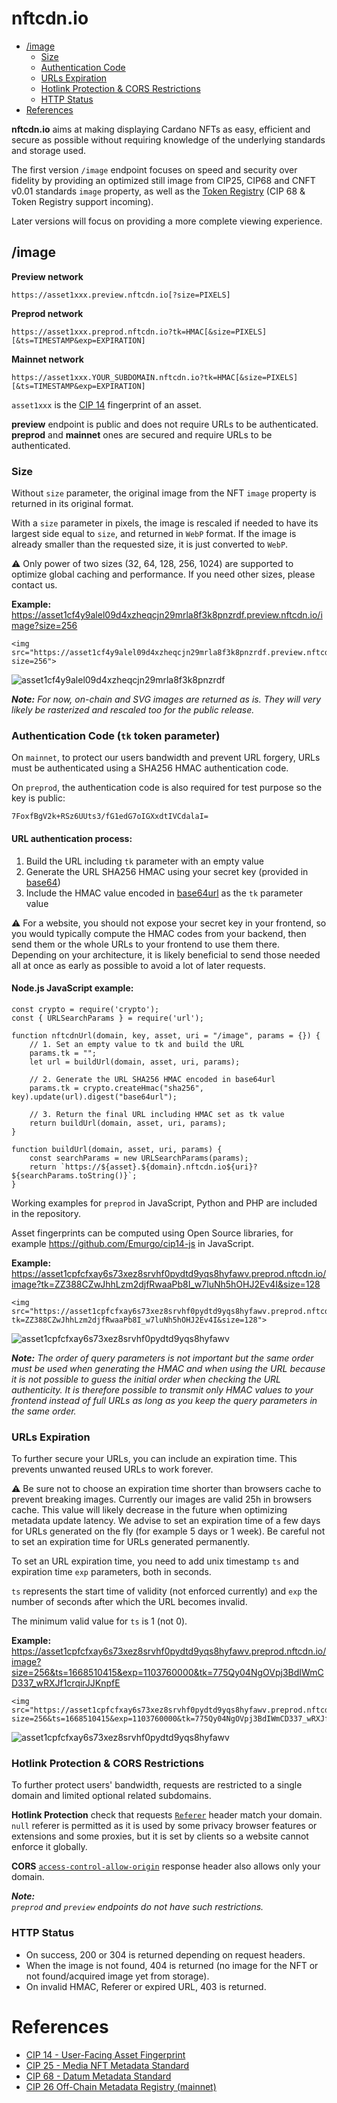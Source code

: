 # nftcdn.io

- [/image](#image)
    - [Size](#size)
    - [Authentication Code](#authentication-code-tk-token-parameter)
    - [URLs Expiration](#urls-expiration)
    - [Hotlink Protection & CORS Restrictions](#hotlink-protection--cors-restrictions)
    - [HTTP Status](#http-status)
- [References](#references)

**nftcdn.io** aims at making displaying Cardano NFTs as easy, efficient and secure as possible without requiring knowledge of the underlying standards and storage used.

The first version `/image` endpoint focuses on speed and security over fidelity by providing an optimized still image from CIP25, CIP68 and CNFT v0.01 standards `image` property, as well as the [Token Registry](https://github.com/cardano-foundation/cardano-token-registry) (CIP 68 & Token Registry support incoming).

Later versions will focus on providing a more complete viewing experience.

## /image

**Preview network**
```
https://asset1xxx.preview.nftcdn.io[?size=PIXELS]
```
**Preprod network**
```
https://asset1xxx.preprod.nftcdn.io?tk=HMAC[&size=PIXELS][&ts=TIMESTAMP&exp=EXPIRATION]
```
**Mainnet network**
```
https://asset1xxx.YOUR_SUBDOMAIN.nftcdn.io?tk=HMAC[&size=PIXELS][&ts=TIMESTAMP&exp=EXPIRATION]
```

`asset1xxx` is the [CIP 14](https://cips.cardano.org/cips/cip14/) fingerprint of an asset.

**preview** endpoint is public and does not require URLs to be authenticated.  
**preprod** and **mainnet** ones are secured and require URLs to be authenticated.

### Size

Without `size` parameter, the original image from the NFT `image` property is returned in its original format.

With a `size` parameter in pixels, the image is rescaled if needed to have its largest side equal to `size`, and returned in `WebP` format. If the image is already smaller than the requested size, it is just converted to `WebP`.

⚠️  Only power of two sizes (32, 64, 128, 256, 1024) are supported to optimize global caching and performance. If you need other sizes, please contact us.

**Example:**  
https://asset1cf4y9alel09d4xzheqcjn29mrla8f3k8pnzrdf.preview.nftcdn.io/image?size=256  
```
<img src="https://asset1cf4y9alel09d4xzheqcjn29mrla8f3k8pnzrdf.preview.nftcdn.io/image?size=256">  
```
![asset1cf4y9alel09d4xzheqcjn29mrla8f3k8pnzrdf](https://asset1cf4y9alel09d4xzheqcjn29mrla8f3k8pnzrdf.preview.nftcdn.io/image?size=256)

***Note:***
*For now, on-chain and SVG images are returned as is. They will very likely be rasterized and rescaled too for the public release.*

### Authentication Code (`tk` token parameter)

On `mainnet`, to protect our users bandwidth and prevent URL forgery, URLs must be authenticated using a SHA256 HMAC authentication code.

On `preprod`, the authentication code is also required for test purpose so the key is public:
```
7FoxfBgV2k+RSz6UUts3/fG1edG7oIGXxdtIVCdalaI=
```

#### URL authentication process:
1. Build the URL including `tk` parameter with an empty value
2. Generate the URL SHA256 HMAC using your secret key (provided in [base64](https://datatracker.ietf.org/doc/html/rfc4648#section-4))
3. Include the HMAC value encoded in [base64url](https://datatracker.ietf.org/doc/html/rfc4648#section-5) as the `tk` parameter value

⚠️  For a website, you should not expose your secret key in your frontend, so you would typically compute the HMAC codes from your backend, then send them or the whole URLs to your frontend to use them there. Depending on your architecture, it is likely beneficial to send those needed all at once as early as possible to avoid a lot of later requests.

#### Node.js JavaScript example:
```
const crypto = require('crypto');
const { URLSearchParams } = require('url');

function nftcdnUrl(domain, key, asset, uri = "/image", params = {}) {
    // 1. Set an empty value to tk and build the URL
    params.tk = "";
    let url = buildUrl(domain, asset, uri, params);

    // 2. Generate the URL SHA256 HMAC encoded in base64url
    params.tk = crypto.createHmac("sha256", key).update(url).digest("base64url");
    
    // 3. Return the final URL including HMAC set as tk value
    return buildUrl(domain, asset, uri, params);
}

function buildUrl(domain, asset, uri, params) {
    const searchParams = new URLSearchParams(params);
    return `https://${asset}.${domain}.nftcdn.io${uri}?${searchParams.toString()}`;
}
```

Working examples for `preprod` in JavaScript, Python and PHP are included in the repository.

Asset fingerprints can be computed using Open Source libraries, for example https://github.com/Emurgo/cip14-js in JavaScript.

**Example:**  
https://asset1cpfcfxay6s73xez8srvhf0pydtd9yqs8hyfawv.preprod.nftcdn.io/image?tk=ZZ388CZwJhhLzm2djfRwaaPb8I_w7luNh5hOHJ2Ev4I&size=128  
```
<img src="https://asset1cpfcfxay6s73xez8srvhf0pydtd9yqs8hyfawv.preprod.nftcdn.io/image?tk=ZZ388CZwJhhLzm2djfRwaaPb8I_w7luNh5hOHJ2Ev4I&size=128">
```
![asset1cpfcfxay6s73xez8srvhf0pydtd9yqs8hyfawv](https://asset1cpfcfxay6s73xez8srvhf0pydtd9yqs8hyfawv.preprod.nftcdn.io/image?tk=ZZ388CZwJhhLzm2djfRwaaPb8I_w7luNh5hOHJ2Ev4I&size=128)

***Note:***
*The order of query parameters is not important but the same order must be used when generating the HMAC and when using the URL because it is not possible to guess the initial order when checking the URL authenticity. It is therefore possible to transmit only HMAC values to your frontend instead of full URLs as long as you keep the query parameters in the same order.*

### URLs Expiration

To further secure your URLs, you can include an expiration time. This prevents unwanted reused URLs to work forever.

⚠️ Be sure not to choose an expiration time shorter than browsers cache to prevent breaking images. Currently our images are valid 25h in browsers cache. This value will likely decrease in the future when optimizing metadata update latency. We advise to set an expiration time of a few days for URLs generated on the fly (for example 5 days or 1 week). Be careful not to set an expiration time for URLs generated permanently.

To set an URL expiration time, you need to add unix timestamp `ts` and expiration time `exp` parameters, both in seconds.

`ts` represents the start time of validity (not enforced currently) and `exp` the number of seconds after which the URL becomes invalid.

The minimum valid value for `ts` is 1 (not 0).

**Example:**  
https://asset1cpfcfxay6s73xez8srvhf0pydtd9yqs8hyfawv.preprod.nftcdn.io/image?size=256&ts=1668510415&exp=1103760000&tk=775Qy04NgOVpj3BdIWmCD337_wRXJf1crqirJJKnpfE  
```
<img src="https://asset1cpfcfxay6s73xez8srvhf0pydtd9yqs8hyfawv.preprod.nftcdn.io/image?size=256&ts=1668510415&exp=1103760000&tk=775Qy04NgOVpj3BdIWmCD337_wRXJf1crqirJJKnpfE">
```
![asset1cpfcfxay6s73xez8srvhf0pydtd9yqs8hyfawv](https://asset1cpfcfxay6s73xez8srvhf0pydtd9yqs8hyfawv.preprod.nftcdn.io/image?size=256&ts=1668510415&exp=1103760000&tk=775Qy04NgOVpj3BdIWmCD337_wRXJf1crqirJJKnpfE)

### Hotlink Protection & CORS Restrictions

To further protect users' bandwidth, requests are restricted to a single domain and limited optional related subdomains.

**Hotlink Protection** check that requests [`Referer`](https://developer.mozilla.org/en-US/docs/Web/HTTP/Headers/Referer) header match your domain. `null` referer is permitted as it is used by some privacy browser features or extensions and some proxies, but it is set by clients so a website cannot enforce it globally.

**CORS** [`access-control-allow-origin`](https://developer.mozilla.org/en-US/docs/Web/HTTP/Headers/Access-Control-Allow-Origin) response header also allows only your domain.

***Note:***  
*`preprod` and `preview` endpoints do not have such restrictions.*

### HTTP Status

* On success, 200 or 304 is returned depending on request headers.
* When the image is not found, 404 is returned (no image for the NFT or not found/acquired image yet from storage).
* On invalid HMAC, Referer or expired URL, 403 is returned.

# References
* [CIP 14 - User-Facing Asset Fingerprint](https://cips.cardano.org/cips/cip14/)
* [CIP 25 - Media NFT Metadata Standard](https://cips.cardano.org/cips/cip25/)
* [CIP 68 - Datum Metadata Standard](https://cips.cardano.org/cips/cip68/)
* [CIP 26 Off-Chain Metadata Registry (mainnet)](https://github.com/cardano-foundation/cardano-token-registry)
